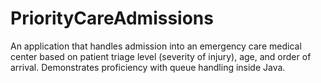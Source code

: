 # PriorityCareAdmissions
An application that handles admission into an emergency care medical center based on patient triage level (severity of injury), age, and order of arrival. Demonstrates proficiency with queue handling inside Java.
